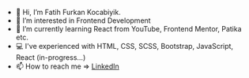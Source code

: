 - 👋 Hi, I’m Fatih Furkan Kocabiyik.
- 👀 I’m interested in Frontend Development
- 🌱 I’m currently learning React from YouTube, Frontend Mentor, Patika etc. 
- 💻 I've experienced with HTML, CSS, SCSS, Bootstrap, JavaScript, React (in-progress...)
- 📫 How to reach me => [LinkedIn](https://www.linkedin.com/in/ffurkan/)

<!---
ffurkan10/ffurkan10 is a ✨ special ✨ repository because its `README.md` (this file) appears on your GitHub profile.
You can click the Preview link to take a look at your changes.
--->
